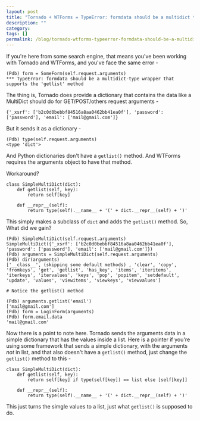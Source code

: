 ```yaml
---
layout: post
title: "Tornado + WTForms = TypeError: formdata should be a multidict type wrapper ..."
description: ""
category: 
tags: []
permalink: /blog/tornado-wtforms-typeerror-formdata-should-be-a-multidict-type-wrapper/
---
```

If you're here from some search engine, that means you've been working with Tornado and WTForms, and you've face the same error - 

    (Pdb) form = SomeForm(self.request.arguments)
    *** TypeError: formdata should be a multidict-type wrapper that supports the 'getlist' method

The thing is, Tornado does provide a dictionary that contains the data like a MultiDict should do for GET/POST/others request arguments - 

    {'_xsrf': ['b2c0d0bebbf84516a8aa0462bb41ea0f'], 'password': ['password'], 'email': ['mail@gmail.com']}

But it sends it as a dictionary - 

    (Pdb) type(self.request.arguments)
    <type 'dict'>

And Python dictionaries don't have a `getlist()` method. And WTForms requires the arguments object to have that method.

Workaround?

    class SimpleMultiDict(dict):
        def getlist(self, key):
            return self[key]

        def __repr__(self):
            return type(self).__name__ + '(' + dict.__repr__(self) + ')'

This simply makes a subclass of `dict` and adds the `getlist()` method. So, What did we gain?

    (Pdb) SimpleMultiDict(self.request.arguments)
    SimpleMultiDict({'_xsrf': ['b2c0d0bebbf84516a8aa0462bb41ea0f'], 'password': ['password'], 'email': ['mail@gmail.com']})
    (Pdb) arguments = SimpleMultiDict(self.request.arguments)
    (Pdb) dir(arguments)
    ['__class__', (skipping some default methods) , 'clear', 'copy', 'fromkeys', 'get', 'getlist', 'has_key', 'items', 'iteritems', 'iterkeys', 'itervalues', 'keys', 'pop', 'popitem', 'setdefault', 'update', 'values', 'viewitems', 'viewkeys', 'viewvalues']
    
    # Notice the getlist() method

    (Pdb) arguments.getlist('email')
    ['mail@gmail.com']
    (Pdb) form = LoginForm(arguments)
    (Pdb) form.email.data
    'mail@gmail.com'

Now there is a point to note here. Tornado sends the arguments data in a simple dictionary that has the values inside a list. Here is a pointer if you're using some framework that sends a simple dictionary, with the arguments *not* in list, and that also doesn't have a `getlist()` method, just change the `getlist()` method to this -

    class SimpleMultiDict(dict):
        def getlist(self, key):
            return self[key] if type(self[key]) == list else [self[key]]

        def __repr__(self):
            return type(self).__name__ + '(' + dict.__repr__(self) + ')'

This just turns the simgle values to a list, just what `getlist()` is supposed to do.